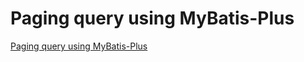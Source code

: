 # Paging query using MyBatis-Plus
[Paging query using MyBatis-Plus](https://aiwithcloud.com/2022/09/19/paging_query_using_mybatis_plus/)